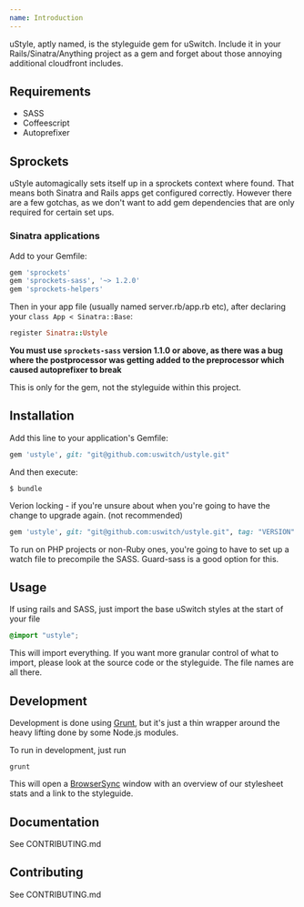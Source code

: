 ```yaml
---
name: Introduction
---
```

uStyle, aptly named, is the styleguide gem for uSwitch. Include it in your Rails/Sinatra/Anything project as a gem and forget about those annoying additional cloudfront includes.

## Requirements

- SASS
- Coffeescript
- Autoprefixer

## Sprockets

uStyle automagically sets itself up in a sprockets context where found. That means both Sinatra and Rails apps get configured correctly. However there are a few gotchas, as we don't want to add gem dependencies that are only required for certain set ups.

### Sinatra applications

Add to your Gemfile:
``` ruby
gem 'sprockets'
gem 'sprockets-sass', '~> 1.2.0'
gem 'sprockets-helpers'
```

Then in your app file (usually named server.rb/app.rb etc), after declaring your `class App < Sinatra::Base`:
``` ruby
register Sinatra::Ustyle
```

**You must use `sprockets-sass` version 1.1.0 or above, as there was a bug where the postprocessor was getting added to the preprocessor which caused autoprefixer to break**

This is only for the gem, not the styleguide within this project.

## Installation

Add this line to your application's Gemfile:

``` ruby
gem 'ustyle', git: "git@github.com:uswitch/ustyle.git"
```

And then execute:

    $ bundle

Verion locking - if you're unsure about when you're going to have the change to upgrade again. (not recommended)

```ruby
gem 'ustyle', git: "git@github.com:uswitch/ustyle.git", tag: "VERSION"
```

To run on PHP projects or non-Ruby ones, you're going to have to set up a watch file to precompile the SASS. Guard-sass is a good option for this.

## Usage

If using rails and SASS, just import the base uSwitch styles at the start of your file

```scss
@import "ustyle";
```

This will import everything. If you want more granular control of what to import, please look at the source code or the styleguide. The file names are all there.

## Development

Development is done using [Grunt](http://gruntjs.com/), but it's just a thin wrapper around the heavy lifting done by some Node.js modules. 

To run in development, just run

    grunt

This will open a [BrowserSync](http://www.browsersync.io/) window with an overview of our stylesheet stats and a link to the styleguide. 

## Documentation

See CONTRIBUTING.md

## Contributing

See CONTRIBUTING.md
